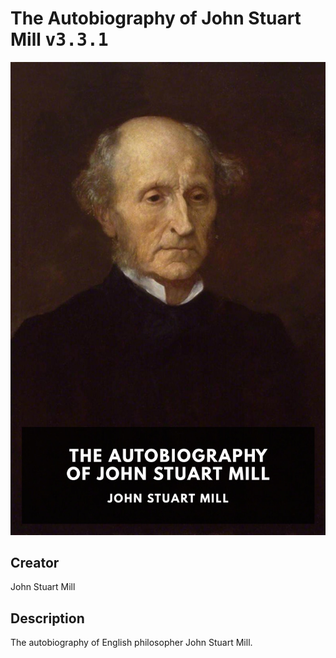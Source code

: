 
# The Autobiography of John Stuart Mill <kbd>v3.3.1</kbd>

<center>
  <img src="./cover-1024.jpg"/>
</center>

## Creator
John Stuart Mill

## Description
The autobiography of English philosopher John Stuart Mill.
